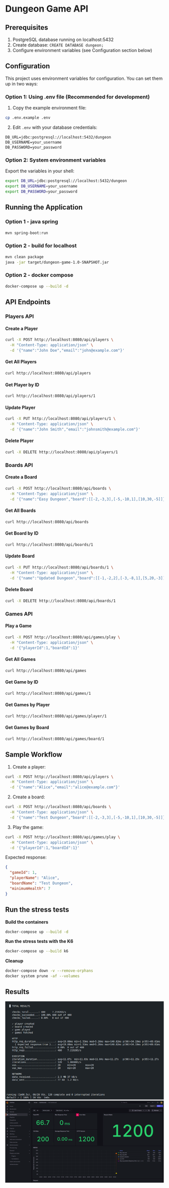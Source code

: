 # Dungeon Game API

## Prerequisites

1. PostgreSQL database running on localhost:5432
2. Create database: `CREATE DATABASE dungeon;`
3. Configure environment variables (see Configuration section below)

## Configuration

This project uses environment variables for configuration. You can set them up in two ways:

### Option 1: Using .env file (Recommended for development)

1. Copy the example environment file:

```bash
cp .env.example .env
```

2. Edit `.env` with your database credentials:

```
DB_URL=jdbc:postgresql://localhost:5432/dungeon
DB_USERNAME=your_username
DB_PASSWORD=your_password
```

### Option 2: System environment variables

Export the variables in your shell:

```bash
export DB_URL=jdbc:postgresql://localhost:5432/dungeon
export DB_USERNAME=your_username
export DB_PASSWORD=your_password
```

## Running the Application

### Option 1 - java spring

```bash
mvn spring-boot:run
```

### Option 2 - build for localhost

```bash
mvn clean package
java -jar target/dungeon-game-1.0-SNAPSHOT.jar
```

### Option 2 - docker compose

```bash
docker-compose up --build -d
```

## API Endpoints

### Players API

#### Create a Player

```bash
curl -X POST http://localhost:8080/api/players \
  -H "Content-Type: application/json" \
  -d '{"name":"John Doe","email":"john@example.com"}'
```

#### Get All Players

```bash
curl http://localhost:8080/api/players
```

#### Get Player by ID

```bash
curl http://localhost:8080/api/players/1
```

#### Update Player

```bash
curl -X PUT http://localhost:8080/api/players/1 \
  -H "Content-Type: application/json" \
  -d '{"name":"John Smith","email":"johnsmith@example.com"}'
```

#### Delete Player

```bash
curl -X DELETE http://localhost:8080/api/players/1
```

### Boards API

#### Create a Board

```bash
curl -X POST http://localhost:8080/api/boards \
  -H "Content-Type: application/json" \
  -d '{"name":"Easy Dungeon","board":[[-2,-3,3],[-5,-10,1],[10,30,-5]]}'
```

#### Get All Boards

```bash
curl http://localhost:8080/api/boards
```

#### Get Board by ID

```bash
curl http://localhost:8080/api/boards/1
```

#### Update Board

```bash
curl -X PUT http://localhost:8080/api/boards/1 \
  -H "Content-Type: application/json" \
  -d '{"name":"Updated Dungeon","board":[[-1,-2,2],[-3,-8,1],[5,20,-3]]}'
```

#### Delete Board

```bash
curl -X DELETE http://localhost:8080/api/boards/1
```

### Games API

#### Play a Game

```bash
curl -X POST http://localhost:8080/api/games/play \
  -H "Content-Type: application/json" \
  -d '{"playerId":1,"boardId":1}'
```

#### Get All Games

```bash
curl http://localhost:8080/api/games
```

#### Get Game by ID

```bash
curl http://localhost:8080/api/games/1
```

#### Get Games by Player

```bash
curl http://localhost:8080/api/games/player/1
```

#### Get Games by Board

```bash
curl http://localhost:8080/api/games/board/1
```

## Sample Workflow

1. Create a player:

```bash
curl -X POST http://localhost:8080/api/players \
  -H "Content-Type: application/json" \
  -d '{"name":"Alice","email":"alice@example.com"}'
```

2. Create a board:

```bash
curl -X POST http://localhost:8080/api/boards \
  -H "Content-Type: application/json" \
  -d '{"name":"Test Dungeon","board":[[-2,-3,3],[-5,-10,1],[10,30,-5]]}'
```

3. Play the game:

```bash
curl -X POST http://localhost:8080/api/games/play \
  -H "Content-Type: application/json" \
  -d '{"playerId":1,"boardId":1}'
```

Expected response:

```json
{
  "gameId": 1,
  "playerName": "Alice",
  "boardName": "Test Dungeon",
  "minimumHealth": 7
}
```

## Run the stress tests

**Build the containers**

```bash
docker-compose up --build -d
```

**Run the stress tests with the K6**

```bash
docker-compose up --build k6
```

**Cleanup**

```bash
docker-compose down -v --remove-orphans
docker system prune -af --volumes
```

## Results

<img src="./screenshots/stress-tests-terminal-results.png" />

<img src="./screenshots/grafana-dashboard.png" />

